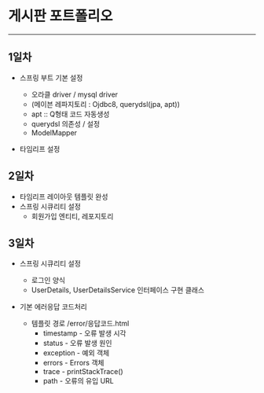 # 게시판 포트폴리오
***
## 1일차
* 스프링 부트 기본 설정
    - 오라클 driver / mysql driver
    - (메이븐 레파지토리 : Ojdbc8, querydsl(jpa, apt))
    - apt :: Q형태 코드 자동생성
    - querydsl 의존성 / 설정
    - ModelMapper

* 타임리프 설정

## 2일차
* 타임리프 레이아웃 템플릿 완성
* 스프링 시큐리티 설정
    - 회원가입 엔티티, 레포지토리

## 3일차
* 스프링 시큐리티 설정
    - 로그인 양식
    - UserDetails, UserDetailsService 인터페이스 구현 클래스

* 기본 에러응답 코드처리
    - 템플릿 경로 /error/응답코드.html
        - timestamp - 오류 발생 시각
        - status - 오류 발생 원인
        - exception - 예외 객체
        - errors - Errors 객체
        - trace - printStackTrace()
        - path - 오류의 유입 URL
